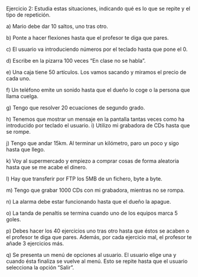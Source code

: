 
Ejercicio 2: Estudia estas situaciones, indicando qué es lo que se repite y el tipo de repetición.

a) Mario debe dar 10 saltos, uno tras otro.

b) Ponte a hacer flexiones hasta que el profesor te diga que pares.

c) El usuario va introduciendo números por el teclado hasta que pone el 0.

d) Escribe en la pizarra 100 veces “En clase no se habla”.

e) Una caja tiene 50 artículos. Los vamos sacando y miramos el precio de cada uno.

f) Un teléfono emite un sonido hasta que el dueño lo coge o la persona que llama cuelga.

g) Tengo que resolver 20 ecuaciones de segundo grado.

h) Tenemos que mostrar un mensaje en la pantalla tantas veces como ha introducido por
teclado el usuario.
i) Utilizo mi grabadora de CDs hasta que se rompe.

j) Tengo que andar 15km. Al terminar un kilómetro, paro un poco y sigo hasta que llego.

k) Voy al supermercado y empiezo a comprar cosas de forma aleatoria hasta que se me
acabe el dinero.

l) Hay que transferir por FTP los 5MB de un fichero, byte a byte.

m) Tengo que grabar 1000 CDs con mi grabadora, mientras no se rompa.

n) La alarma debe estar funcionando hasta que el dueño la apague.

o) La tanda de penaltis se termina cuando uno de los equipos marca 5 goles.

p) Debes hacer los 40 ejercicios uno tras otro hasta que éstos se acaben o el profesor te
diga que pares. Además, por cada ejercicio mal, el profesor te añade 3 ejercicios más.

q) Se presenta un menú de opciones al usuario. El usuario elige una y cuando ésta finaliza
se vuelve al menú. Esto se repite hasta que el usuario selecciona la opción “Salir”.
